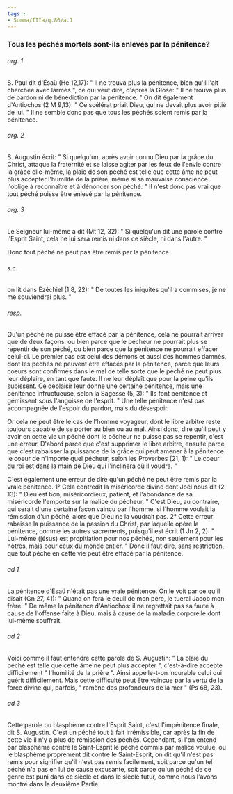 ```yaml
---
tags : 
- Summa/IIIa/q.86/a.1
---
```


### Tous les péchés mortels sont-ils enlevés par la pénitence?

###### arg. 1
S. Paul dit d'Ésaü (He 12,17): " Il ne trouva plus la pénitence, bien qu'il l'ait cherchée avec larmes ", ce qui veut dire, d'après la Glose: " Il ne trouva plus de pardon ni de bénédiction par la pénitence. " On dit également d'Antiochos (2 M 9,13): " Ce scélérat priait Dieu, qui ne devait plus avoir pitié de lui. " Il ne semble donc pas que tous les péchés soient remis par la pénitence. 

###### arg. 2
S. Augustin écrit: " Si quelqu'un, après avoir connu Dieu par la grâce du Christ, attaque la fraternité et se laisse agiter par les feux de l'envie contre la grâce elle-même, la plaie de son péché est telle que cette âme ne peut plus accepter l'humilité de la prière, même si sa mauvaise conscience l'oblige à reconnaître et à dénoncer son péché. " Il n'est donc pas vrai que tout péché puisse être enlevé par la pénitence. 

###### arg. 3
Le Seigneur lui-même a dit (Mt 12, 32): " Si quelqu'un dit une parole contre l'Esprit Saint, cela ne lui sera remis ni dans ce siècle, ni dans l'autre. " 

Donc tout péché ne peut pas être remis par la pénitence. 

###### s.c.
on lit dans Ézéchiel (1 8, 22): " De toutes les iniquités qu'il a commises, je ne me souviendrai plus. " 

###### resp.
Qu'un péché ne puisse être effacé par la pénitence, cela ne pourrait arriver que de deux façons: ou bien parce que le pécheur ne pourrait plus se repentir de son péché, ou bien parce que la pénitence ne pourrait effacer celui-ci. Le premier cas est celui des démons et aussi des hommes damnés, dont les péchés ne peuvent être effacés par la pénitence, parce que leurs coeurs sont confirmés dans le mal de telle sorte que le péché ne peut plus leur déplaire, en tant que faute. Il ne leur déplaît que pour la peine qu'ils subissent. Ce déplaisir leur donne une certaine pénitence, mais une pénitence infructueuse, selon la Sagesse (5, 3): " Ils font pénitence et gémissent sous l'angoisse de l'esprit. " Une telle pénitence n'est pas accompagnée de l'espoir du pardon, mais du désespoir. 

Or cela ne peut être le cas de l'homme voyageur, dont le libre arbitre reste toujours capable de se porter au bien ou au mal. Ainsi donc, dire qu'il peut y avoir en cette vie un péché dont le pécheur ne puisse pas se repentir, c'est une erreur. D'abord parce que c'est supprimer le libre arbitre, ensuite parce que c'est rabaisser la puissance de la grâce qui peut amener à la pénitence le coeur de n'importe quel pécheur, selon les Proverbes (21, 1): " Le coeur du roi est dans la main de Dieu qui l'inclinera où il voudra. " 

C'est également une erreur de dire qu'un péché ne peut être remis par la vraie pénitence. 1° Cela contredit la miséricorde divine dont Joël nous dit (2, 13): " Dieu est bon, miséricordieux, patient, et l'abondance de sa miséricorde l'emporte sur la malice du pécheur. " C'est Dieu, au contraire, qui serait d'une certaine façon vaincu par l'homme, si l'homme voulait la rémission d'un péché, alors que Dieu ne la voudrait pas. 2° Cette erreur rabaisse la puissance de la passion du Christ, par laquelle opère la pénitence, comme les autres sacrements, puisqu'il est écrit (1 Jn 2, 2): " Lui-même (jésus) est propitiation pour nos péchés, non seulement pour les nôtres, mais pour ceux du monde entier. " Donc il faut dire, sans restriction, que tout péché en cette vie peut être effacé par la pénitence. 

###### ad 1
La pénitence d'Ésaü n'était pas une vraie pénitence. On le voit par ce qu'il disait (Gn 27, 41): " Quand on fera le deuil de mon père, je tuerai Jacob mon frère. " De même la pénitence d'Antiochos: il ne regrettait pas sa faute à cause de l'offense faite à Dieu, mais à cause de la maladie corporelle dont lui-même souffrait. 

###### ad 2
Voici comme il faut entendre cette parole de S. Augustin: " La plaie du péché est telle que cette âme ne peut plus accepter ", c'est-à-dire accepte difficilement " l'humilité de la prière ". Ainsi appelle-t-on incurable celui qui guérit difficilement. Mais cette difficulté peut être vaincue par la vertu de la force divine qui, parfois, " ramène des profondeurs de la mer " (Ps 68, 23). 

###### ad 3
Cette parole ou blasphème contre l'Esprit Saint, c'est l'impénitence finale, dit S. Augustin. C'est un péché tout à fait irrémissible, car après la fin de cette vie il n'y a plus de rémission des péchés. Cependant, si l'on entend par blasphème contre le Saint-Esprit le péché commis par malice voulue, ou le blasphème proprement dit contre le Saint-Esprit, on dit qu'il n'est pas remis pour signifier qu'il n'est pas remis facilement, soit parce qu'un tel péché n'a pas en lui de cause excusante, soit parce qu'un péché de ce genre est puni dans ce siècle et dans le siècle futur, comme nous l'avons montré dans la deuxième Partie. 

